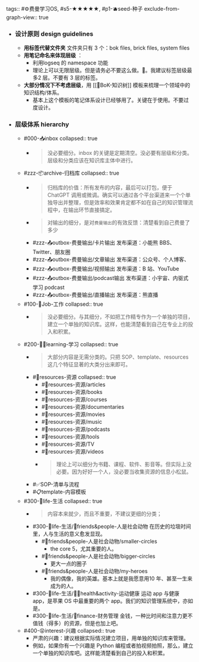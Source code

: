 tags:: #⚙️费曼学习OS, #s5-★★★★★, #p1-🫐seed-种子
exclude-from-graph-view:: true

- ### 设计原则 design guidelines
	- **用标签代替文件夹** 文件夹只有 3 个：bok files, brick files, system files
	- **用笔记命名来体现层级** ：
		- 利用logseq 的 namespace 功能
		- 理论上可以无限层级。但是请务必不要这么做。🤣。我建议标签层级最多2 层。不要有 3 层的标签。
	- **大部分情况下不考虑层级**，用 [[🌲BoK-知识树]] 模板来梳理一个领域中的知识结构/体系。
		- 基本上这个模板的笔记体系设计已经够用了。关键在于使用。不要过度设计。
- ### 层级体系 hierarchy
	- #000-📥inbox
	  collapsed:: true
		- > 没必要细分。inbox 的关键是定期清空。没必要有层级和分类。层级和分类应该在知识库主体中进行。
	- #zzz-📦archive-归档库
	  collapsed:: true
		- > 归档库的价值：所有发布的内容，最后可以打包，便于ChatGPT 调用或微调。确实可以通过各个平台渠道来一个个单独导出并整理，但是效率和效果肯定都不如在自己的知识管理流程中，在输出环节直接搞定。
		- > 对输出的细分，是对`费曼输出`的有效反馈：清楚看到自己费曼了多少
		- #zzz-📤outbox-费曼输出/卡片输出 发布渠道：小能熊 BBS、Twitter、朋友圈
		- #zzz-📤outbox-费曼输出/文章输出 发布渠道：公众号、个人博客、
		- #zzz-📤outbox-费曼输出/视频输出 发布渠道：B 站、YouTube
		- #zzz-📤outbox-费曼输出/podcast输出 发布渠道：小宇宙、内驱式学习 podcast
		- #zzz-📤outbox-费曼输出/直播输出 发布渠道：熊直播
	- #100-👷Job-工作
	  collapsed:: true
		- > 没必要细分。与其细分，不如把工作精专作为一个单独的项目，建立一个单独的知识库。这样，也能清楚看到自己在专业上的投入和积累。
	- #200-🧑‍🎓learning-学习
	  collapsed:: true
		- > 大部分内容是无需分类的。只把 SOP、template、resources 这几个特征显著的大类分出来即可。
		- #💎resources-资源
		  collapsed:: true
			- #💎resources-资源/articles
			- #💎resources-资源/books
			- #💎resources-资源/courses
			- #💎resources-资源/documentaries
			- #💎resources-资源/movies
			- #💎resources-资源/music
			- #💎resources-资源/podcasts
			- #💎resources-资源/tools
			- #💎resources-资源/TV
			- #💎resources-资源/videos
			- > 理论上可以细分为书籍、课程、软件、影音等。但实际上没必要。因为好好一个人，没必要当收集资源的信息小松鼠。
		- #✅SOP-清单与流程
		- #📋template-内容模板
	- #300-🌈life-生活
	  collapsed:: true
		- > 内容本来就少，而且不重要，不建议更细的分类；
		- #300-🌈life-生活/👫friends&people-人是社会动物 在历史的垃圾时间里，人与生活的意义愈发显现。
			- #👫friends&people-人是社会动物/smaller-circles
				- the core 5，尤其重要的人。
			- #👫friends&people-人是社会动物/bigger-circles
				- 更大一点的圈子
			- #👫friends&people-人是社会动物/my-heroes
				- 我的偶像，我的英雄。基本上就是我愿意用10 年、甚至一生来成为的人。
		- #300-🌈life-生活/🏃‍♂️health&activity-运动健康 运动 app 与健康 app，是苹果 OS 中最重要的两个 app。我们的知识管理系统中，亦如是。
		- #300-🌈life-生活/🤑finance-财务管理 金钱，一种比时间和注意力更不值钱（得多）的资源，但是也加上吧。
	- #400-😝interest-兴趣
	  collapsed:: true
		- 严肃的兴趣：建议根据实际情况建立项目，用单独的知识库来管理。
		- 例如，如果你有一个兴趣是 Python 编程或者拍视频拍照，那么，建立一个单独的知识库吧。这样能清楚看到自己的投入和积累。